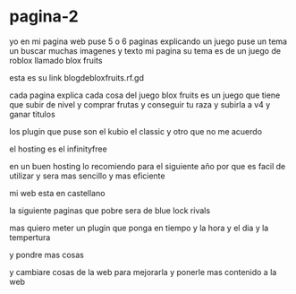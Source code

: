 # pagina-2
yo en mi pagina web puse 5 o 6 paginas explicando un juego puse un tema un buscar muchas imagenes y texto mi pagina su tema es de un juego de roblox llamado blox fruits 

esta es su link blogdebloxfruits.rf.gd

cada pagina explica cada cosa del juego blox fruits es un juego que tiene que subir de nivel y comprar frutas y conseguir tu raza y subirla a v4 y ganar titulos 

los plugin que puse son el kubio el classic y otro que no me acuerdo

el hosting es el infinityfree

en un buen hosting lo recomiendo para el siguiente año por que es facil de utilizar y sera mas sencillo y mas eficiente 

mi web esta en castellano

la siguiente paginas que pobre sera de blue lock rivals

mas quiero meter un plugin que ponga en tiempo y la hora y el dia y la tempertura

y pondre mas cosas

y cambiare cosas de la web para mejorarla y ponerle mas contenido a la web  

